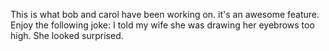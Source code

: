 
This is what bob and carol have been working on. it's an awesome feature. Enjoy the following joke:
I told my wife she was drawing her eyebrows too high. She looked surprised.
